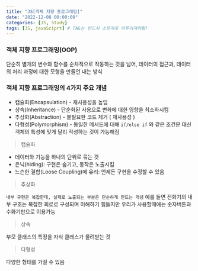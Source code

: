 ```yaml
---
title: "JS[객체 지향 프로그래밍]"
date: "2022-12-08 00:00:00"
categories: [JS, Study]
tags: [JS, javaSciprt] # TAG는 반드시 소문자로 이루어져야함!
---
```


### 객체 지향 프로그래밍(OOP)

단순히 별개의 변수와 함수를 순차적으로 작동하는 것을 넘어, 데이터의 접근과, 데이터의 처리 과정에 대한 모형을 만들언 내는 방식

### 객체 지향 프로그래밍의 4가지 주요 개념

- 캡슐화(Encapsulation) - 재사용성을 높임
- 상속(Inheritance) - 단순화된 사용으로 변화에 대한 영향을 최소화시킴
- 추상화(Abstraction) - 불필요한 코드 제거 ( 재사용성 )
- 다형성(Polymorphism) - 동일한 메서드에 대해 `if/else if` 와 같은 조건문 대신 객체의 특성에 맞게 달리 작성하는 것이 가능해짐

> 캡슐화

- 데이터와 기능을 하나의 단위로 묶는 것
- 은닉(hiding): 구현은 숨기고, 동작은 노출시킴
- 느슨한 결합(Loose Coupling)에 유리: 언제든 구현을 수정할 수 있음

> 추상화

`내부 구현은 복잡한데, 실제로 노출되는 부분은 단순하게 만드는 개념`
예를 들면 전화기의 내부 구조는 복잡한 회로로 구성되며 이해하기 힘들지만
우리가 사용할때에는 숫자버튼과 수화기만으로 이용가능

> 상속

부모 클래스의 특징을 자식 클래스가 물려받는 것

> 다형성

다양한 형태를 가질 수 있음
